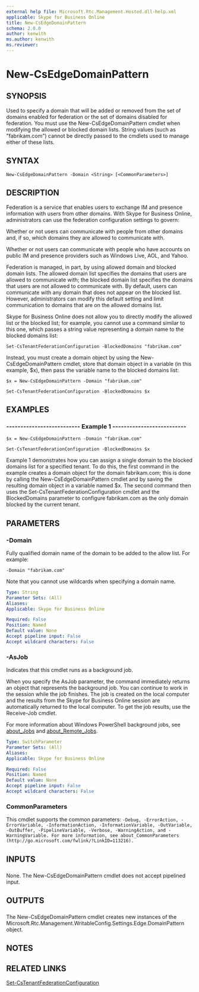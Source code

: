 ```yaml
---
external help file: Microsoft.Rtc.Management.Hosted.dll-help.xml 
applicable: Skype for Business Online
title: New-CsEdgeDomainPattern
schema: 2.0.0
author: kenwith
ms.author: kenwith
ms.reviewer:
---
```


# New-CsEdgeDomainPattern

## SYNOPSIS
Used to specify a domain that will be added or removed from the set of domains enabled for federation or the set of domains disabled for federation.
You must use the New-CsEdgeDomainPattern cmdlet when modifying the allowed or blocked domain lists.
String values (such as "fabrikam.com") cannot be directly passed to the cmdlets used to manage either of these lists.

## SYNTAX

```
New-CsEdgeDomainPattern -Domain <String> [<CommonParameters>]
```

## DESCRIPTION
Federation is a service that enables users to exchange IM and presence information with users from other domains.
With Skype for Business Online, administrators can use the federation configuration settings to govern:

Whether or not users can communicate with people from other domains and, if so, which domains they are allowed to communicate with.

Whether or not users can communicate with people who have accounts on public IM and presence providers such as Windows Live, AOL, and Yahoo.

Federation is managed, in part, by using allowed domain and blocked domain lists.
The allowed domain list specifies the domains that users are allowed to communicate with; the blocked domain list specifies the domains that users are not allowed to communicate with.
By default, users can communicate with any domain that does not appear on the blocked list.
However, administrators can modify this default setting and limit communication to domains that are on the allowed domains list.

Skype for Business Online does not allow you to directly modify the allowed list or the blocked list; for example, you cannot use a command similar to this one, which passes a string value representing a domain name to the blocked domains list:

`Set-CsTenantFederationConfiguration -BlockedDomains "fabrikam.com"`

Instead, you must create a domain object by using the New-CsEdgeDomainPattern cmdlet, store that domain object in a variable (in this example, $x), then pass the variable name to the blocked domains list:

`$x = New-CsEdgeDomainPattern -Domain "fabrikam.com"`

`Set-CsTenantFederationConfiguration -BlockedDomains $x`

## EXAMPLES

### -------------------------- Example 1 -------------------------- 
```
$x = New-CsEdgeDomainPattern -Domain "fabrikam.com"

Set-CsTenantFederationConfiguration -BlockedDomains $x
```

Example 1 demonstrates how you can assign a single domain to the blocked domains list for a specified tenant.
To do this, the first command in the example creates a domain object for the domain fabrikam.com; this is done by calling the New-CsEdgeDomainPattern cmdlet and by saving the resulting domain object in a variable named $x.
The second command then uses the Set-CsTenantFederationConfiguration cmdlet and the BlockedDomains parameter to configure fabrikam.com as the only domain blocked by the current tenant.


## PARAMETERS

### -Domain
Fully qualified domain name of the domain to be added to the allow list.
For example:

`-Domain "fabrikam.com"`

Note that you cannot use wildcards when specifying a domain name.

```yaml
Type: String
Parameter Sets: (All)
Aliases: 
Applicable: Skype for Business Online

Required: False
Position: Named
Default value: None
Accept pipeline input: False
Accept wildcard characters: False
```

### -AsJob
Indicates that this cmdlet runs as a background job.

When you specify the AsJob parameter, the command immediately returns an object that represents the background job. You can continue to work in the session while the job finishes. The job is created on the local computer and the results from the Skype for Business Online session are automatically returned to the local computer. To get the job results, use the Receive-Job cmdlet.

For more information about Windows PowerShell background jobs, see [about_Jobs](https://docs.microsoft.com/powershell/module/microsoft.powershell.core/about/about_jobs?view=powershell-6) and [about_Remote_Jobs](https://docs.microsoft.com/powershell/module/microsoft.powershell.core/about/about_remote_jobs?view=powershell-6).

```yaml
Type: SwitchParameter
Parameter Sets: (All)
Aliases: 
Applicable: Skype for Business Online

Required: False
Position: Named
Default value: None
Accept pipeline input: False
Accept wildcard characters: False
```

### CommonParameters
This cmdlet supports the common parameters: `-Debug, -ErrorAction, -ErrorVariable, -InformationAction, -InformationVariable, -OutVariable, -OutBuffer, -PipelineVariable, -Verbose, -WarningAction, and -WarningVariable. For more information, see about_CommonParameters (http://go.microsoft.com/fwlink/?LinkID=113216).`

## INPUTS

###  
None.
The New-CsEdgeDomainPattern cmdlet does not accept pipelined input.

## OUTPUTS

###  
The New-CsEdgeDomainPattern cmdlet creates new instances of the Microsoft.Rtc.Management.WritableConfig.Settings.Edge.DomainPattern object.

## NOTES

## RELATED LINKS

[Set-CsTenantFederationConfiguration](Set-CsTenantFederationConfiguration.md)

